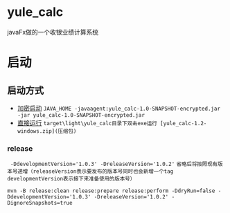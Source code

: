 # yule_calc
javaFx做的一个收银业绩计算系统


# 启动

## 启动方式

- [加密启动](#加密启动)
  `JAVA_HOME -javaagent:yule_calc-1.0-SNAPSHOT-encrypted.jar -jar yule_calc-1.0-SNAPSHOT-encrypted.jar `
- [直接运行](#直接运行)
  `target\light\yule_calc目录下双击exe运行 [yule_calc-1.2-windows.zip](压缩包) `

### release

` -DdevelopmentVersion='1.0.3' -DreleaseVersion='1.0.2'`
` 省略后将按照现有版本号递增（releaseVersion表示要发布的版本号同时也会新增一个tag `
` developmentVersion表示接下来准备使用的版本号）`

`
mvn -B release:clean release:prepare release:perform -DdryRun=false -DdevelopmentVersion='1.0.3' -DreleaseVersion='1.0.2' -DignoreSnapshots=true
`

